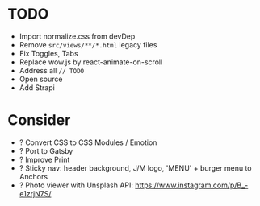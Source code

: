 # TODO

- Import normalize.css from devDep
- Remove `src/views/**/*.html` legacy files
- Fix Toggles, Tabs
- Replace wow.js by react-animate-on-scroll
- Address all `// TODO`
- Open source
- Add Strapi

# Consider

- ? Convert CSS to CSS Modules / Emotion
- ? Port to Gatsby
- ? Improve Print
- ? Sticky nav: header background, J/M logo, 'MENU' + burger menu to Anchors
- ? Photo viewer with Unsplash API: https://www.instagram.com/p/B_-e1zrjN7S/
